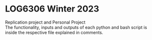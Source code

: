 # LOG6306 Winter 2023
Replication project and Personal Project <br>
The functionality, inputs and outputs of each python and bash script is inside the respective file explained in comments.
